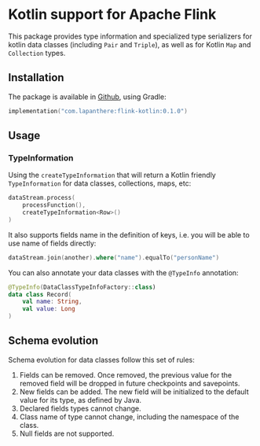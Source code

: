 # Kotlin support for Apache Flink

This package provides type information and specialized type serializers for kotlin data classes (including `Pair`
and `Triple`), as well as for Kotlin `Map` and `Collection` types.

## Installation

The package is available
in [Github](https://docs.github.com/en/packages/working-with-a-github-packages-registry/working-with-the-gradle-registry#using-a-published-package),
using Gradle:

```kotlin
implementation("com.lapanthere:flink-kotlin:0.1.0")
```

## Usage

### TypeInformation

Using the `createTypeInformation` that will return a Kotlin friendly `TypeInformation` for data classes, collections,
maps, etc:

```kotlin
dataStream.process(
    processFunction(),
    createTypeInformation<Row>()
)
```

It also supports fields name in the definition of keys, i.e. you will be able to use name of fields directly:

```kotlin
dataStream.join(another).where("name").equalTo("personName")
```

You can also annotate your data classes with the `@TypeInfo` annotation:

```kotlin
@TypeInfo(DataClassTypeInfoFactory::class)
data class Record(
    val name: String,
    val value: Long
)
```

## Schema evolution

Schema evolution for data classes follow this set of rules:

1. Fields can be removed. Once removed, the previous value for the removed field will be dropped in future checkpoints
   and savepoints.
2. New fields can be added. The new field will be initialized to the default value for its type, as defined by Java.
3. Declared fields types cannot change.
4. Class name of type cannot change, including the namespace of the class.
5. Null fields are not supported.

